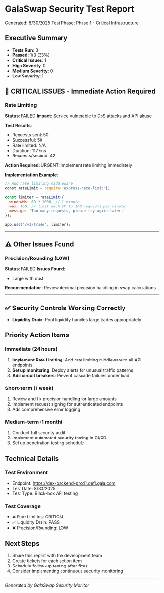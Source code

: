 # GalaSwap Security Test Report
Generated: 8/30/2025
Test Phase: Phase 1 - Critical Infrastructure

## Executive Summary

- **Tests Run**: 3
- **Passed**: 1/3 (33%)
- **Critical Issues**: 1
- **High Severity**: 0
- **Medium Severity**: 0
- **Low Severity**: 1

## 🔴 CRITICAL ISSUES - Immediate Action Required

### Rate Limiting

**Status**: FAILED
**Impact**: Service vulnerable to DoS attacks and API abuse

**Test Results**:
- Requests sent: 50
- Successful: 50
- Rate limited: N/A
- Duration: 1177ms
- Requests/second: 42

**Action Required**:
URGENT: Implement rate limiting immediately

**Implementation Example**:
```javascript
// Add rate limiting middleware
const rateLimit = require('express-rate-limit');

const limiter = rateLimit({
  windowMs: 60 * 1000, // 1 minute
  max: 100, // limit each IP to 100 requests per minute
  message: 'Too many requests, please try again later.'
});

app.use('/v1/trade', limiter);
```

---

## ⚠️ Other Issues Found

### Precision/Rounding (LOW)

**Status**: FAILED
**Issues Found**:
- Large with dust

**Recommendation**: Review decimal precision handling in swap calculations

---

## ✅ Security Controls Working Correctly

- **Liquidity Drain**: Pool liquidity handles large trades appropriately


## Priority Action Items

### Immediate (24 hours)
1. **Implement Rate Limiting**: Add rate limiting middleware to all API endpoints
2. **Set up monitoring**: Deploy alerts for unusual traffic patterns
3. **Add circuit breakers**: Prevent cascade failures under load

### Short-term (1 week)
1. Review and fix precision handling for large amounts
2. Implement request signing for authenticated endpoints
3. Add comprehensive error logging

### Medium-term (1 month)  
1. Conduct full security audit
2. Implement automated security testing in CI/CD
3. Set up penetration testing schedule

## Technical Details

### Test Environment
- Endpoint: https://dex-backend-prod1.defi.gala.com
- Test Date: 8/30/2025
- Test Type: Black-box API testing

### Test Coverage
- ❌ Rate Limiting: CRITICAL
- ✅ Liquidity Drain: PASS
- ❌ Precision/Rounding: LOW


## Next Steps

1. Share this report with the development team
2. Create tickets for each action item
3. Schedule follow-up testing after fixes
4. Consider implementing continuous security monitoring

---
*Generated by GalaSwap Security Monitor*

